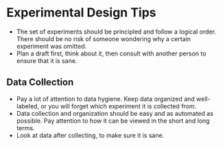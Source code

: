 # Experimental Design Tips

* The set of experiments should be principled and follow a logical order. There
  should be no risk of someone wondering why a certain experiment was omitted.
* Plan a draft first, think about it, then consult with another person to
  ensure that it is sane.

## Data Collection
* Pay a lot of attention to data hygiene. Keep data organized and
  well-labeled, or you will forget which experiment it is collected from.
* Data collection and organization should be easy and as automated as possible.
  Pay attention to how it can be viewed in the short and long terms.
* Look at data after collecting, to make sure it is sane.
